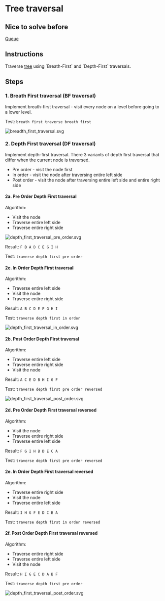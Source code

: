 # Tree traversal

## Nice to solve before

[Queue](../../../queue/basic/README.md)

## Instructions

Traverse [tree](https://en.wikipedia.org/wiki/Tree_(data_structure)) using `Breath-First` and `Depth-First` traversals.

## Steps

### 1. Breath First traversal (BF traversal)

Implement breath-first traversal - visit every node on a level before going to a lower level.

Test: `breath first traverse breath first`

![breadth_first_traversal.svg](misc/breadth_first_traversal.svg)

### 2. Depth First traversal (DF traversal)

Implement depth-first traversal. There 3 variants of depth first traversal that differ when the current node is
traversed.

- Pre order - visit the node first
- In order - visit the node after traversing entire left side
- Post order - visit the node after traversing entire left side and entire right side

#### 2a. Pre Order Depth First traversal

Algorithm:
- Visit the node 
- Traverse entire left side
- Traverse entire right side

![depth_first_traversal_pre_order.svg](misc/depth_first_traversal_pre_order.svg)

Result: `F B A D C E G I H`

Test: `traverse depth first pre order`

#### 2c. In Order Depth First traversal

Algorithm:
- Traverse entire left side
- Visit the node 
- Traverse entire right side

Result: `A B C D E F G H I`

Test: `traverse depth first in order`

![depth_first_traversal_in_order.svg](misc/depth_first_traversal_in_order.svg)

#### 2b. Post Order Depth First traversal

Algorithm:
- Traverse entire left side
- Traverse entire right side
- Visit the node 

Result: `A C E D B H I G F`

Test: `traverse depth first pre order reversed`

![depth_first_traversal_post_order.svg](misc/depth_first_traversal_post_order.svg)

#### 2d. Pre Order Depth First traversal reversed

Algorithm:
- Visit the node 
- Traverse entire right side
- Traverse entire left side

Result: `F G I H B D E C A`

Test: `traverse depth first pre order reversed`

#### 2e. In Order Depth First traversal reversed

Algorithm:
- Traverse entire right side
- Visit the node 
- Traverse entire left side

Result: `I H G F E D C B A`

Test: `traverse depth first in order reversed`

#### 2f. Post Order Depth First traversal reversed

Algorithm:
- Traverse entire right side
- Traverse entire left side
- Visit the node 

Result: `H I G E C D A B F`

Test: `traverse depth first pre order`

![depth_first_traversal_post_order.svg](misc/depth_first_traversal_post_order.svg)






